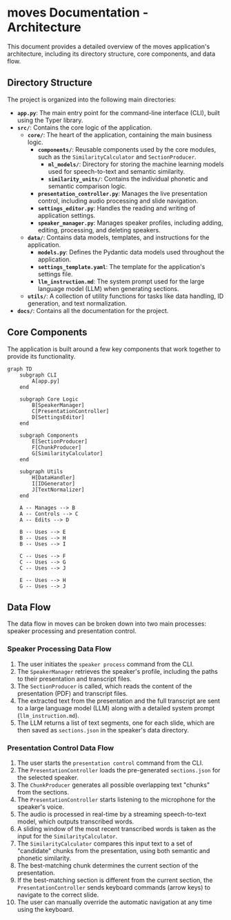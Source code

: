 # moves Documentation - Architecture

This document provides a detailed overview of the moves application's architecture, including its directory structure, core components, and data flow.

## Directory Structure

The project is organized into the following main directories:

- **`app.py`**: The main entry point for the command-line interface (CLI), built using the Typer library.
- **`src/`**: Contains the core logic of the application.
  - **`core/`**: The heart of the application, containing the main business logic.
    - **`components/`**: Reusable components used by the core modules, such as the `SimilarityCalculator` and `SectionProducer`.
      - **`ml_models/`**: Directory for storing the machine learning models used for speech-to-text and semantic similarity.
      - **`similarity_units/`**: Contains the individual phonetic and semantic comparison logic.
    - **`presentation_controller.py`**: Manages the live presentation control, including audio processing and slide navigation.
    - **`settings_editor.py`**: Handles the reading and writing of application settings.
    - **`speaker_manager.py`**: Manages speaker profiles, including adding, editing, processing, and deleting speakers.
  - **`data/`**: Contains data models, templates, and instructions for the application.
    - **`models.py`**: Defines the Pydantic data models used throughout the application.
    - **`settings_template.yaml`**: The template for the application's settings file.
    - **`llm_instruction.md`**: The system prompt used for the large language model (LLM) when generating sections.
  - **`utils/`**: A collection of utility functions for tasks like data handling, ID generation, and text normalization.
- **`docs/`**: Contains all the documentation for the project.

## Core Components

The application is built around a few key components that work together to provide its functionality.

```mermaid
graph TD
    subgraph CLI
        A[app.py]
    end

    subgraph Core Logic
        B[SpeakerManager]
        C[PresentationController]
        D[SettingsEditor]
    end

    subgraph Components
        E[SectionProducer]
        F[ChunkProducer]
        G[SimilarityCalculator]
    end

    subgraph Utils
        H[DataHandler]
        I[IDGenerator]
        J[TextNormalizer]
    end

    A -- Manages --> B
    A -- Controls --> C
    A -- Edits --> D

    B -- Uses --> E
    B -- Uses --> H
    B -- Uses --> I

    C -- Uses --> F
    C -- Uses --> G
    C -- Uses --> J

    E -- Uses --> H
    G -- Uses --> J
```

## Data Flow

The data flow in moves can be broken down into two main processes: speaker processing and presentation control.

### Speaker Processing Data Flow

1.  The user initiates the `speaker process` command from the CLI.
2.  The `SpeakerManager` retrieves the speaker's profile, including the paths to their presentation and transcript files.
3.  The `SectionProducer` is called, which reads the content of the presentation (PDF) and transcript files.
4.  The extracted text from the presentation and the full transcript are sent to a large language model (LLM) along with a detailed system prompt (`llm_instruction.md`).
5.  The LLM returns a list of text segments, one for each slide, which are then saved as `sections.json` in the speaker's data directory.

### Presentation Control Data Flow

1.  The user starts the `presentation control` command from the CLI.
2.  The `PresentationController` loads the pre-generated `sections.json` for the selected speaker.
3.  The `ChunkProducer` generates all possible overlapping text "chunks" from the sections.
4.  The `PresentationController` starts listening to the microphone for the speaker's voice.
5.  The audio is processed in real-time by a streaming speech-to-text model, which outputs transcribed words.
6.  A sliding window of the most recent transcribed words is taken as the input for the `SimilarityCalculator`.
7.  The `SimilarityCalculator` compares this input text to a set of "candidate" chunks from the presentation, using both semantic and phonetic similarity.
8.  The best-matching chunk determines the current section of the presentation.
9.  If the best-matching section is different from the current section, the `PresentationController` sends keyboard commands (arrow keys) to navigate to the correct slide.
10. The user can manually override the automatic navigation at any time using the keyboard.
